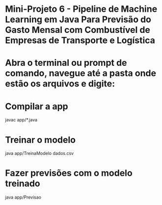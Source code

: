 # Mini-Projeto 6 - Pipeline de Machine Learning em Java Para Previsão do Gasto Mensal com Combustível de Empresas de Transporte e Logística

# Abra o terminal ou prompt de comando, navegue até a pasta onde estão os arquivos e digite:

# Compilar a app
javac app/*.java

# Treinar o modelo
java app/TreinaModelo dados.csv

# Fazer previsões com o modelo treinado
java app/Previsao
